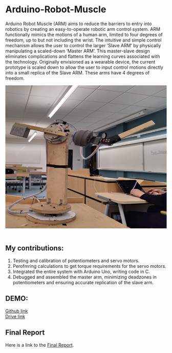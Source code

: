 # Arduino-Robot-Muscle
Arduino Robot Muscle (ARM) aims to reduce the barriers to entry into robotics by creating an easy-to-operate robotic arm control system. ARM functionally mimics the motions of a human arm, limited to four degrees of freedom, up to but not including the wrist. The  intuitive and simple control mechanism allows the user to control the larger ‘Slave ARM’ by physically manipulating a scaled-down ‘Master ARM’. This master-slave design eliminates complications and flattens the learning curves associated with the technology. Originally envisioned as a wearable device, the current prototype is scaled down to allow the user to input control motions directly into a small replica of the Slave ARM. These arms have 4 degrees of freedom. <br>
<div align="center">
  <img src="/arm_img.png" alt="ARM"><br><br>
</div>

## My contributions: 
1. Testing and calibration of potentiometers and servo motors.
2. Perofmring calculations to get torque requirements for the servo motors.
3. Integrated the entire system with Arduino Uno, writing code in C.
4. Debugged and assembled the master arm, minimizing deadzones in potentiometers and ensuring accurate replication of the slave arm.

## DEMO:
[Github link](/demo.mp4) <br>
[Drive link](https://drive.google.com/file/d/1go8qnV8zQqpMuG9rQITsroQbAiZ7AGhw/view?usp=sharing)

## Final Report
Here is a link to the [Final Report](https://docs.google.com/document/d/1Iz7mN8Wtb5xIldN14U79xYR_T7Zti1-vFZ0qVjRTIno/edit?usp=sharing).



